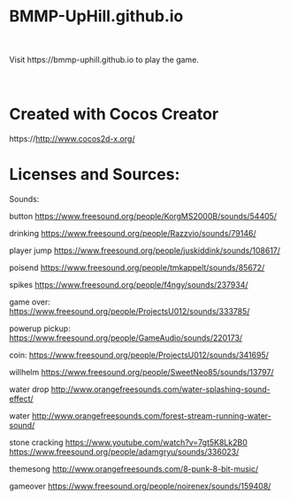 # BMMP-UpHill.github.io

<br>
<br>
Visit https://bmmp-uphill.github.io to play the game.
<br>
<br>
<br>

# Created with Cocos Creator
https://http://www.cocos2d-x.org/

# Licenses and Sources:

Sounds:

button
https://www.freesound.org/people/KorgMS2000B/sounds/54405/

drinking
https://www.freesound.org/people/Razzvio/sounds/79146/

player jump
https://www.freesound.org/people/juskiddink/sounds/108617/

poisend
https://www.freesound.org/people/tmkappelt/sounds/85672/

spikes
https://www.freesound.org/people/f4ngy/sounds/237934/

game over:
https://www.freesound.org/people/ProjectsU012/sounds/333785/

powerup pickup:
https://www.freesound.org/people/GameAudio/sounds/220173/

coin:
https://www.freesound.org/people/ProjectsU012/sounds/341695/

willhelm
https://www.freesound.org/people/SweetNeo85/sounds/13797/

water drop
http://www.orangefreesounds.com/water-splashing-sound-effect/

water
http://www.orangefreesounds.com/forest-stream-running-water-sound/

stone cracking
https://www.youtube.com/watch?v=7gt5K8Lk2B0
https://www.freesound.org/people/adamgryu/sounds/336023/

themesong
http://www.orangefreesounds.com/8-punk-8-bit-music/

gameover
https://www.freesound.org/people/noirenex/sounds/159408/
